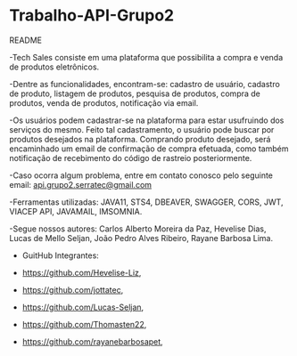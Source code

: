 # Trabalho-API-Grupo2

README

-Tech Sales consiste em uma plataforma que possibilita a compra e venda de produtos eletrônicos.

-Dentre as funcionalidades, encontram-se: cadastro de usuário, cadastro de produto, listagem de produtos, pesquisa de produtos, compra de produtos, venda de produtos, notificação via email.

-Os usuários podem cadastrar-se na plataforma para estar usufruindo dos serviços do mesmo. Feito tal cadastramento, o usuário pode buscar por produtos desejados na plataforma. Comprando produto desejado, será encaminhado um email de confirmação de compra efetuada, como também notificação de recebimento do código de rastreio posteriormente.

-Caso ocorra algum problema, entre em contato conosco pelo seguinte email: api.grupo2.serratec@gmail.com

-Ferramentas utilizadas: JAVA11, STS4, DBEAVER, SWAGGER, CORS, JWT, VIACEP API, JAVAMAIL, IMSOMNIA.

-Segue nossos autores: Carlos Alberto Moreira da Paz, Hevelise Dias, Lucas de Mello Seljan, João Pedro Alves Ribeiro, Rayane Barbosa Lima.

- GuitHub Integrantes:

- https://github.com/Hevelise-Liz,
- https://github.com/jottatec,
- https://github.com/Lucas-Seljan,
- https://github.com/Thomasten22,
- https://github.com/rayanebarbosapet,


